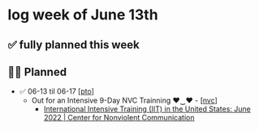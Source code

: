 # log week of June 13th

## ✅ fully planned this week
## 🙋‍♀️ Planned
- ✅ 06-13 til 06-17 [[pto]]
  - Out for an Intensive 9-Day NVC Trainning ♥‿♥ - [[nvc]]
    - [International Intensive Training (IIT) in the United States: June 2022 | Center for Nonviolent Communication](https://www.cnvc.org/2022-United-States-IIT)

[//begin]: # "Autogenerated link references for markdown compatibility"
[pto]: ../../out-of-office/PTO.md "PTO"
[nvc]: ../../interests/nvc.md "nvc"
[//end]: # "Autogenerated link references"